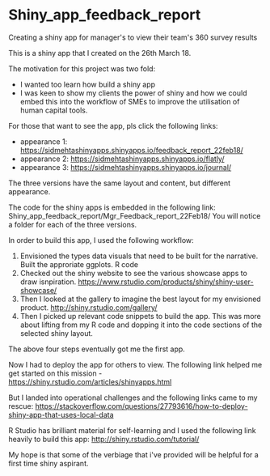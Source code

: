 # Shiny_app_feedback_report
Creating a shiny app for manager's to view their team's 360 survey results

This is a shiny app that I created on the 26th March 18.

The motivation for this project was two fold:

- I wanted too learn how build a shiny app
- I was keen to show my clients the power of shiny and how we could embed this into the workflow of SMEs
  to improve the utilisation of human capital tools.
  
For those that want to see the app, pls click the following links:
  
- appearance 1: https://sidmehtashinyapps.shinyapps.io/feedback_report_22feb18/
- appearance 2: https://sidmehtashinyapps.shinyapps.io/flatly/
- appearance 3: https://sidmehtashinyapps.shinyapps.io/journal/

The three versions have the same layout and content, but different appearance.

The code for the shiny apps is embedded in the following link: Shiny_app_feedback_report/Mgr_Feedback_report_22Feb18/
You will notice a folder for each of the three versions.

In order to build this app, I used the following workflow:
1) Envisioned the types data visuals that need to be built for the narrative. Built the approriate ggplots. R code 
2) Checked out the shiny website to see the various showcase apps to draw isnpiration. 
   https://www.rstudio.com/products/shiny/shiny-user-showcase/
3) Then I looked at the gallery to imagine the best layout for my envisioned product. http://shiny.rstudio.com/gallery/
4) Then I picked up relevant code snippets to build the app. This was more about lifting from my R code and dopping it into the code sections of the selected shiny layout.

The above four steps eventually got me the first app.

Now I had to deploy the app for others to view. The following link helped me get started on this mission - https://shiny.rstudio.com/articles/shinyapps.html

But I landed into operational challenges and the following links came to my rescue:
https://stackoverflow.com/questions/27793616/how-to-deploy-shiny-app-that-uses-local-data

R Studio has brilliant material for self-learning and I used the following link heavily to build this app: http://shiny.rstudio.com/tutorial/

My hope is that some of the verbiage that i've provided will be helpful for a first time shiny aspirant.   
  
